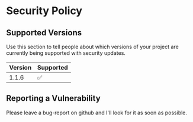 # Security Policy

## Supported Versions

Use this section to tell people about which versions of your project are
currently being supported with security updates.

| Version | Supported          |
| ------- | ------------------ |
| 1.1.6   | :white_check_mark: |


## Reporting a Vulnerability

Please leave a bug-report on github and I'll look for it as soon as possible.
